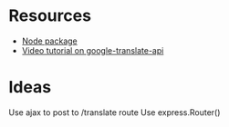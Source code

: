 Resources
===
+ [Node package](https://www.npmjs.com/package/@vitalets/google-translate-api)
+ [Video tutorial on google-translate-api](https://www.youtube.com/watch?v=zFwJUcuxK9Y)


Ideas
===
Use ajax to post to /translate route
Use express.Router()
